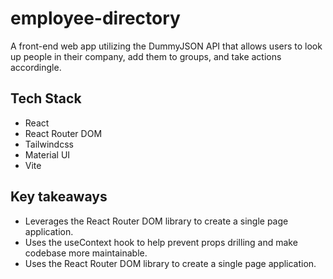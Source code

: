 # employee-directory
A front-end web app utilizing the DummyJSON API that allows users to look up people in their company, add them to groups, and take actions accordingle.

## Tech Stack
* React
* React Router DOM
* Tailwindcss
* Material UI
* Vite

## Key takeaways
* Leverages the React Router DOM library to create a single page application.
* Uses the useContext hook to help prevent props drilling and make codebase more maintainable.
* Uses the React Router DOM library to create a single page application.
